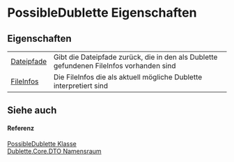 # PossibleDublette Eigenschaften




## Eigenschaften
<table>
<tr>
<td><a href="P_Dublette_Core_DTO_PossibleDublette_Dateipfade.md">Dateipfade</a></td>
<td>Gibt die Dateipfade zurück, die in den als Dublette gefundenen FileInfos vorhanden sind</td></tr>
<tr>
<td><a href="P_Dublette_Core_DTO_PossibleDublette_FileInfos.md">FileInfos</a></td>
<td>Die FileInfos die als aktuell mögliche Dublette interpretiert sind</td></tr>
</table>

## Siehe auch


#### Referenz
<a href="T_Dublette_Core_DTO_PossibleDublette.md">PossibleDublette Klasse</a>  
<a href="N_Dublette_Core_DTO.md">Dublette.Core.DTO Namensraum</a>  
